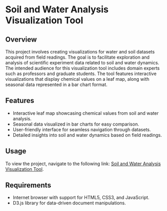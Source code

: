 # Soil and Water Analysis Visualization Tool

## Overview
This project involves creating visualizations for water and soil datasets acquired from field readings. The goal is to facilitate exploration and analysis of scientific experiment data related to soil and water dynamics. The intended audience for this visualization tool includes domain experts such as professors and graduate students. The tool features interactive visualizations that display chemical values on a leaf map, along with seasonal data represented in a bar chart format.

## Features
- Interactive leaf map showcasing chemical values from soil and water analysis.
- Seasonal data visualized in bar charts for easy comparison.
- User-friendly interface for seamless navigation through datasets.
- Detailed insights into soil and water dynamics based on field readings.

## Usage
To view the project, navigate to the following link: [Soil and Water Analysis Visualization Tool](https://kianakiashemshaki.github.io/Water%20and%20Soil%20analysis/watermap.html).

## Requirements
- Internet browser with support for HTML5, CSS3, and JavaScript.
- D3.js library for data-driven document manipulations.
